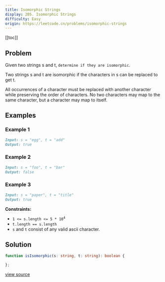 ```yaml
---
title: Isomorphic Strings
display: 205. Isomorphic Strings
difficulty: Easy
origin: https://leetcode.cn/problems/isomorphic-strings
---
```


[[toc]]

## Problem

Given two strings s and t, `determine if they are isomorphic`.

Two strings s and t are isomorphic if the characters in s can be replaced to get t.

All occurrences of a character must be replaced with another character while preserving the order of characters. No two characters may map to the same character, but a character may map to itself.

## Examples

### Example 1

```md
Input: s = "egg", t = "add"
Output: true
```

### Example 2

```md
Input: s = "foo", t = "bar"
Output: false
```

### Example 3

```md
Input: s = "paper", t = "title"
Output: true
```

**Constraints:**

- <code>1 &lt;= s.length &lt;= 5 * 10<sup>4</sup></code>
- <code>t.length == s.length</code>
- <code>s</code> and <code>t</code> consist of any valid ascii character.

## Solution

```ts
function isIsomorphic(s: string, t: string): boolean {

};
```

[view source](https://leetcode.cn/problems/isomorphic-strings)
